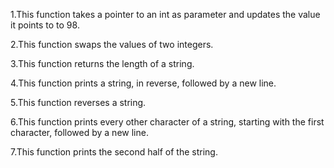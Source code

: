 1.This function takes a pointer to an int as parameter and updates the value it points to to 98.

2.This function swaps the values of two integers.

3.This function returns the length of a string.

4.This function prints a string, in reverse, followed by a new line.

5.This function reverses a string.

6.This function prints every other character of a string, starting with the first character, followed by a new line.

7.This function prints the second half of the string.
